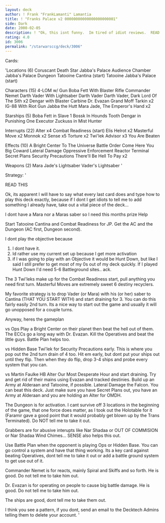 ```yaml
---
layout: deck
author: ! Frank "FrankLamanti" Lamantia
title: ! "Franks Palace v2 00000000000000000000001"
side: Dark
date: 2000-02-05
description: ! "Ok, this isnt funny.  Im tired of idiot reviews.  READ THE STRATEGY.  Do I have to spell out what every single card in here does?"
rating: 4.0
id: 3006
permalink: "/starwarsccg/deck/3006"
---
```

Cards: 

'Locations (6)
Coruscant
Death Star
Jabba's Palace Audience Chamber
Jabba's Palace Dungeon
Tatooine Cantina  (start)
Tatooine Jabba's Palace  (start)

Characters (15)
4-LOM w/ Gun
Boba Fett With Blaster Rifle
Commander Nemet
Darth Vader With Lightsaber
Darth Vader
Darth Vader, Dark Lord Of The Sith x2
Dengar with Blaster Carbine
Dr. Evazan
Grand Moff Tarkin x2
IG-88 With Riot Gun
Jabba the Hutt
Mara Jade, The Emperor's Hand x2

Starships (5)
Boba Fett in Slave 1
Bossk In Hounds Tooth
Dengar in Punishing One
Executor
Zuckuss in Mist Hunter

Interrupts (22)
Alter x4
Combat Readiness  (start)
Elis Helrot x2
Masterful Move x2
Monnok x2
Sense x5
Torture x2
Twi'lek Advisor x3
You Are Beaten

Effects (10)
A Bright Center To The Universe
Battle Order
Come Here You Big Coward
Lateral Damage
Oppressive Enforcement
Reactor Terminal
Secret Plans
Security Precautions
There'll Be Hell To Pay x2

Weapons (2)
Mara Jade's Lightsaber
Vader's Lightsaber   '

Strategy: '

 READ THIS 

Ok, its apparent I will have to say what every last card does and type how to play this deck exactly, because if I dont I get idiots to tell me to add something I already have, take out a vital piece of the deck...

I dont have a Mara nor a Maras saber so I need this months prize Help

Start Tatooine Cantina and Combat Readiness for JP. Get the AC and the Dungeon (AC first, Dungeon second).

I dont play the objective because
1. I dont have it.
2. Id rather use my current set up because I get more activation
3. if I was going to play with an Objective it would be Hunt Down, but like I said I still prefer to get most of my 0s out of my deck quickly.	If I played Hunt Down I'd need 5-6 Battleground sites.. ack.

The 3 Twi'leks make up for the Combat Readiness start, pull anything you need first turn. Masterful Moves are extremely sweet 6 destiny recyclers.

My favorite strategy is to drop Vader (or Mara) with his (or her) saber to Cantina (THAT YOU START WITH) and start draining for 3. You can do this fairly easily 2nd turn. Its a nice way to start out the game and usually it will go unopposed for a couple turns.

Anyway, heres the gameplan

vs Ops Play a Bright Center on their planet then beat the hell out of them. The ECCs go a long way with Dr. Evazan. Kill the Operatives and beat the little guys. Battle Plan helps too.

vs Hidden Base Twi'lek for Security Precautions early. This is where you pop out the 2nd turn drain of 4 too. Hit em early, but dont put your ships out until they flip. Then when they do flip, drop 3-4 ships and probe every system that you can.

vs Martin Faulke HB Alter Our Most Desperate Hour and start draining. Try and get rid of their mains using Evazan and tracked destinies. Build up an Army at Alderaan and Tatooine, if possible. Lateral Damage the Falcon. You can beat this deck. Just make sure you have Secret Plans out, you have an Army at Alderaan and you are holding an Alter for OMDH.

The Dungeon is for activation.	I cant survive off 3 locations in the beginning of the game, that one force does matter, as I took out the Holotable for it (Faramir gave a good point that it would probably get blown up by the Trans Terminated).  Do NOT tell me to take it out.

Grabbers are for abusive interupts like Nar Shadaa or OUT OF COMMISION or Nar Shadaa Wind Chimes... SENSE also helps this out.

Use Battle Plan when the opponent is playing Ops or Hidden Base.  You can go control a system and have that thing working.  Its a key card against beating Operatives, dont tell me to take it out or add a battle ground system to get use out of it.

Commander Nemet is for reacts, mainly Spiral and Skiffs and so forth.  He is good.  Do not tell me to take him out.

Dr. Evazan is for operating on people to cause big battle damage.  He is good.	Do not tell me to take him out.

The ships are good, dont tell me to take them out.

I think you see a pattern, if you dont, send an email to the Decktech Admins telling them to delete your account.  '
